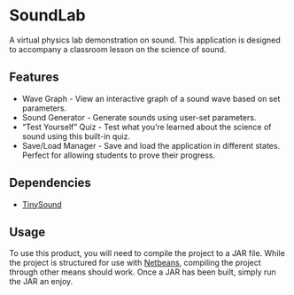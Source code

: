 # SoundLab
A virtual physics lab demonstration on sound. This application is designed to accompany a classroom lesson on the science of sound.

## Features
* Wave Graph - View an interactive graph of a sound wave based on set parameters.
* Sound Generator - Generate sounds using user-set parameters.
* “Test Yourself” Quiz - Test what you’re learned about the science of sound using this built-in quiz.
* Save/Load Manager - Save and load the application in different states. Perfect for allowing students to prove their progress.

## Dependencies
* [TinySound](https://github.com/finnkuusisto/TinySound)

## Usage
To use this product, you will need to compile the project to a JAR file. While the project is structured for use with [Netbeans](https://netbeans.org/), compiling the project through other means should work. Once a JAR has been built, simply run the JAR an enjoy.
